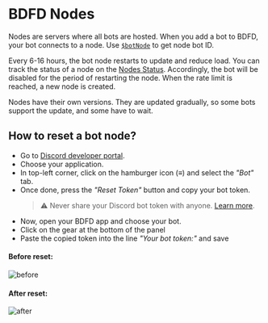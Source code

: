 # BDFD Nodes

Nodes are servers where all bots are hosted. When you add a bot to BDFD, your bot connects to a node. Use [`$botNode`](../bdscript/botNode.md) to get node bot ID.

Every 6-16 hours, the bot node restarts to update and reduce load. You can track the status of a node on the [Nodes Status](https://botdesignerdiscord.com/status). Accordingly, the bot will be disabled for the period of restarting the node. 
When the rate limit is reached, a new node is created.

Nodes have their own versions. They are updated gradually, so some bots support the update, and some have to wait.

## How to reset a bot node?
- Go to [Discord developer portal](https://discord.com/developers/applications).
- Choose your application.
- In top-left corner, click on the hamburger icon (≡) and select the *"Bot"* tab.
- Once done, press the *"Reset Token"* button and copy your bot token.
   > ⚠️ Never share your Discord bot token with anyone. [Learn more](../resources/security.md#sharing-tokens).
- Now, open your BDFD app and choose your bot.
- Click on the gear at the bottom of the panel
- Paste the copied token into the line *"Your bot token:"* and save

#### Before reset:
![before](https://user-images.githubusercontent.com/113303649/199276641-4ed217f1-63d2-4010-b109-aa68069d66a0.png)
#### After reset:
![after](https://user-images.githubusercontent.com/113303649/199277512-cee612c5-ab22-4666-aa33-8e6ff01b8e9b.png)
